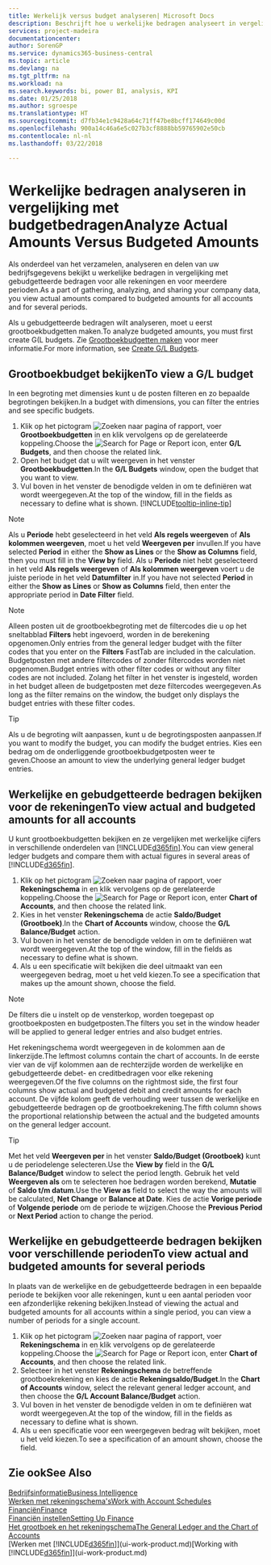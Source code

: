 ```yaml
---
title: Werkelijk versus budget analyseren| Microsoft Docs
description: Beschrijft hoe u werkelijke bedragen analyseert in vergelijking met budgetbedragen.
services: project-madeira
documentationcenter: 
author: SorenGP
ms.service: dynamics365-business-central
ms.topic: article
ms.devlang: na
ms.tgt_pltfrm: na
ms.workload: na
ms.search.keywords: bi, power BI, analysis, KPI
ms.date: 01/25/2018
ms.author: sgroespe
ms.translationtype: HT
ms.sourcegitcommit: d7fb34e1c9428a64c71ff47be8bcff174649c00d
ms.openlocfilehash: 900a14c46a6e5c027b3cf8888bb59765902e50cb
ms.contentlocale: nl-nl
ms.lasthandoff: 03/22/2018

---
```

# <a name="analyze-actual-amounts-versus-budgeted-amounts"></a><span data-ttu-id="7a2b2-103">Werkelijke bedragen analyseren in vergelijking met budgetbedragen</span><span class="sxs-lookup"><span data-stu-id="7a2b2-103">Analyze Actual Amounts Versus Budgeted Amounts</span></span>
<span data-ttu-id="7a2b2-104">Als onderdeel van het verzamelen, analyseren en delen van uw bedrijfsgegevens bekijkt u werkelijke bedragen in vergelijking met gebudgetteerde bedragen voor alle rekeningen en voor meerdere perioden.</span><span class="sxs-lookup"><span data-stu-id="7a2b2-104">As a part of gathering, analyzing, and sharing your company data, you view actual amounts compared to budgeted amounts for all accounts and for several periods.</span></span>

<span data-ttu-id="7a2b2-105">Als u gebudgetteerde bedragen wilt analyseren, moet u eerst grootboekbudgetten maken.</span><span class="sxs-lookup"><span data-stu-id="7a2b2-105">To analyze budgeted amounts, you must first create G(L budgets.</span></span> <span data-ttu-id="7a2b2-106">Zie [Grootboekbudgetten maken](finance-how-create-budgets.md) voor meer informatie.</span><span class="sxs-lookup"><span data-stu-id="7a2b2-106">For more information, see [Create G/L Budgets](finance-how-create-budgets.md).</span></span>

## <a name="to-view-a-gl-budget"></a><span data-ttu-id="7a2b2-107">Grootboekbudget bekijken</span><span class="sxs-lookup"><span data-stu-id="7a2b2-107">To view a G/L budget</span></span>
<span data-ttu-id="7a2b2-108">In een begroting met dimensies kunt u de posten filteren en zo bepaalde begrotingen bekijken.</span><span class="sxs-lookup"><span data-stu-id="7a2b2-108">In a budget with dimensions, you can filter the entries and see specific budgets.</span></span>

1. <span data-ttu-id="7a2b2-109">Klik op het pictogram ![Zoeken naar pagina of rapport](media/ui-search/search_small.png "pictogram Zoeken naar pagina of rapport"), voer **Grootboekbudgetten** in en klik vervolgens op de gerelateerde koppeling.</span><span class="sxs-lookup"><span data-stu-id="7a2b2-109">Choose the ![Search for Page or Report](media/ui-search/search_small.png "Search for Page or Report icon") icon, enter **G/L Budgets**, and then choose the related link.</span></span>
2. <span data-ttu-id="7a2b2-110">Open het budget dat u wilt weergeven in het venster **Grootboekbudgetten**.</span><span class="sxs-lookup"><span data-stu-id="7a2b2-110">In the **G/L Budgets** window, open the budget that you want to view.</span></span>  
3. <span data-ttu-id="7a2b2-111">Vul boven in het venster de benodigde velden in om te definiëren wat wordt weergegeven.</span><span class="sxs-lookup"><span data-stu-id="7a2b2-111">At the top of the window, fill in the fields as necessary to define what is shown.</span></span> [!INCLUDE[tooltip-inline-tip](includes/tooltip-inline-tip_md.md)]

> [!NOTE]  
>   <span data-ttu-id="7a2b2-112">Als u **Periode** hebt geselecteerd in het veld **Als regels weergeven** of **Als kolommen weergeven**, moet u het veld **Weergeven per** invullen.</span><span class="sxs-lookup"><span data-stu-id="7a2b2-112">If you have selected **Period** in either the **Show as Lines** or the **Show as Columns** field, then you must fill in the **View by** field.</span></span> <span data-ttu-id="7a2b2-113">Als u **Periode** niet hebt geselecteerd in het veld **Als regels weergeven** of **Als kolommen weergeven** voert u de juiste periode in het veld **Datumfilter** in.</span><span class="sxs-lookup"><span data-stu-id="7a2b2-113">If you have not selected **Period** in either the **Show as Lines** or **Show as Columns** field, then enter the appropriate period in **Date Filter** field.</span></span>  

> [!NOTE]  
>   <span data-ttu-id="7a2b2-114">Alleen posten uit de grootboekbegroting met de filtercodes die u op het sneltabblad **Filters** hebt ingevoerd, worden in de berekening opgenomen.</span><span class="sxs-lookup"><span data-stu-id="7a2b2-114">Only entries from the general ledger budget with the filter codes that you enter on the **Filters** FastTab are included in the calculation.</span></span> <span data-ttu-id="7a2b2-115">Budgetposten met andere filtercodes of zonder filtercodes worden niet opgenomen.</span><span class="sxs-lookup"><span data-stu-id="7a2b2-115">Budget entries with other filter codes or without any filter codes are not included.</span></span> <span data-ttu-id="7a2b2-116">Zolang het filter in het venster is ingesteld, worden in het budget alleen de budgetposten met deze filtercodes weergegeven.</span><span class="sxs-lookup"><span data-stu-id="7a2b2-116">As long as the filter remains on the window, the budget only displays the budget entries with these filter codes.</span></span>  

> [!TIP]  
>   <span data-ttu-id="7a2b2-117">Als u de begroting wilt aanpassen, kunt u de begrotingsposten aanpassen.</span><span class="sxs-lookup"><span data-stu-id="7a2b2-117">If you want to modify the budget, you can modify the budget entries.</span></span> <span data-ttu-id="7a2b2-118">Kies een bedrag om de onderliggende grootboekbudgetposten weer te geven.</span><span class="sxs-lookup"><span data-stu-id="7a2b2-118">Choose an amount to view the underlying general ledger budget entries.</span></span>

## <a name="to-view-actual-and-budgeted-amounts-for-all-accounts"></a><span data-ttu-id="7a2b2-119">Werkelijke en gebudgetteerde bedragen bekijken voor de rekeningen</span><span class="sxs-lookup"><span data-stu-id="7a2b2-119">To view actual and budgeted amounts for all accounts</span></span>  
<span data-ttu-id="7a2b2-120">U kunt grootboekbudgetten bekijken en ze vergelijken met werkelijke cijfers in verschillende onderdelen van [!INCLUDE[d365fin](includes/d365fin_md.md)].</span><span class="sxs-lookup"><span data-stu-id="7a2b2-120">You can view general ledger budgets and compare them with actual figures in several areas of [!INCLUDE[d365fin](includes/d365fin_md.md)].</span></span>

1. <span data-ttu-id="7a2b2-121">Klik op het pictogram ![Zoeken naar pagina of rapport](media/ui-search/search_small.png "pictogram Zoeken naar pagina of rapport"), voer **Rekeningschema** in en klik vervolgens op de gerelateerde koppeling.</span><span class="sxs-lookup"><span data-stu-id="7a2b2-121">Choose the ![Search for Page or Report](media/ui-search/search_small.png "Search for Page or Report icon") icon, enter **Chart of Accounts**, and then choose the related link.</span></span>  
2. <span data-ttu-id="7a2b2-122">Kies in het venster **Rekeningschema** de actie **Saldo/Budget (Grootboek)**.</span><span class="sxs-lookup"><span data-stu-id="7a2b2-122">In the **Chart of Accounts** window, choose the **G/L Balance/Budget** action.</span></span>
3. <span data-ttu-id="7a2b2-123">Vul boven in het venster de benodigde velden in om te definiëren wat wordt weergegeven.</span><span class="sxs-lookup"><span data-stu-id="7a2b2-123">At the top of the window, fill in the fields as necessary to define what is shown.</span></span>  
4. <span data-ttu-id="7a2b2-124">Als u een specificatie wilt bekijken die deel uitmaakt van een weergegeven bedrag, moet u het veld kiezen.</span><span class="sxs-lookup"><span data-stu-id="7a2b2-124">To see a specification that makes up the amount shown, choose the field.</span></span>  

> [!NOTE]  
>   <span data-ttu-id="7a2b2-125">De filters die u instelt op de vensterkop, worden toegepast op grootboekposten en budgetposten.</span><span class="sxs-lookup"><span data-stu-id="7a2b2-125">The filters you set in the window header will be applied to general ledger entries and also budget entries.</span></span>

<span data-ttu-id="7a2b2-126">Het rekeningschema wordt weergegeven in de kolommen aan de linkerzijde.</span><span class="sxs-lookup"><span data-stu-id="7a2b2-126">The leftmost columns contain the chart of accounts.</span></span> <span data-ttu-id="7a2b2-127">In de eerste vier van de vijf kolommen aan de rechterzijde worden de werkelijke en gebudgetteerde debet- en creditbedragen voor elke rekening weergegeven.</span><span class="sxs-lookup"><span data-stu-id="7a2b2-127">Of the five columns on the rightmost side, the first four columns show actual and budgeted debit and credit amounts for each account.</span></span> <span data-ttu-id="7a2b2-128">De vijfde kolom geeft de verhouding weer tussen de werkelijke en gebudgetteerde bedragen op de grootboekrekening.</span><span class="sxs-lookup"><span data-stu-id="7a2b2-128">The fifth column shows the proportional relationship between the actual and the budgeted amounts on the general ledger account.</span></span>  

> [!TIP]  
>   <span data-ttu-id="7a2b2-129">Met het veld **Weergeven per** in het venster **Saldo/Budget (Grootboek)** kunt u de periodelenge selecteren.</span><span class="sxs-lookup"><span data-stu-id="7a2b2-129">Use the **View by** field in the **G/L Balance/Budget** window to select the period length.</span></span> <span data-ttu-id="7a2b2-130">Gebruik het veld **Weergeven als** om te selecteren hoe bedragen worden berekend, **Mutatie** of **Saldo t/m datum**.</span><span class="sxs-lookup"><span data-stu-id="7a2b2-130">Use the **View as** field to select the way the amounts will be calculated, **Net Change** or **Balance at Date**.</span></span> <span data-ttu-id="7a2b2-131">Kies de actie **Vorige periode** of **Volgende periode** om de periode te wijzigen.</span><span class="sxs-lookup"><span data-stu-id="7a2b2-131">Choose the **Previous Period** or **Next Period** action to change the period.</span></span>  

## <a name="to-view-actual-and-budgeted-amounts-for-several-periods"></a><span data-ttu-id="7a2b2-132">Werkelijke en gebudgetteerde bedragen bekijken voor verschillende perioden</span><span class="sxs-lookup"><span data-stu-id="7a2b2-132">To view actual and budgeted amounts for several periods</span></span>  
<span data-ttu-id="7a2b2-133">In plaats van de werkelijke en de gebudgetteerde bedragen in een bepaalde periode te bekijken voor alle rekeningen, kunt u een aantal perioden voor een afzonderlijke rekening bekijken.</span><span class="sxs-lookup"><span data-stu-id="7a2b2-133">Instead of viewing the actual and budgeted amounts for all accounts within a single period, you can view a number of periods for a single account.</span></span>  

1. <span data-ttu-id="7a2b2-134">Klik op het pictogram ![Zoeken naar pagina of rapport](media/ui-search/search_small.png "pictogram Zoeken naar pagina of rapport"), voer **Rekeningschema** in en klik vervolgens op de gerelateerde koppeling.</span><span class="sxs-lookup"><span data-stu-id="7a2b2-134">Choose the ![Search for Page or Report](media/ui-search/search_small.png "Search for Page or Report icon") icon, enter **Chart of Accounts**, and then choose the related link.</span></span>  
2. <span data-ttu-id="7a2b2-135">Selecteer in het venster **Rekeningschema** de betreffende grootboekrekening en kies de actie **Rekeningsaldo/Budget**.</span><span class="sxs-lookup"><span data-stu-id="7a2b2-135">In the **Chart of Accounts** window, select the relevant general ledger account, and then choose the **G/L Account Balance/Budget** action.</span></span>  
3. <span data-ttu-id="7a2b2-136">Vul boven in het venster de benodigde velden in om te definiëren wat wordt weergegeven.</span><span class="sxs-lookup"><span data-stu-id="7a2b2-136">At the top of the window, fill in the fields as necessary to define what is shown.</span></span>   
4. <span data-ttu-id="7a2b2-137">Als u een specificatie voor een weergegeven bedrag wilt bekijken, moet u het veld kiezen.</span><span class="sxs-lookup"><span data-stu-id="7a2b2-137">To see a specification of an amount shown, choose the field.</span></span>  

## <a name="see-also"></a><span data-ttu-id="7a2b2-138">Zie ook</span><span class="sxs-lookup"><span data-stu-id="7a2b2-138">See Also</span></span>
[<span data-ttu-id="7a2b2-139">Bedrijfsinformatie</span><span class="sxs-lookup"><span data-stu-id="7a2b2-139">Business Intelligence</span></span>](bi.md)  
[<span data-ttu-id="7a2b2-140">Werken met rekeningschema's</span><span class="sxs-lookup"><span data-stu-id="7a2b2-140">Work with Account Schedules</span></span>](bi-how-work-account-schedule.md)  
[<span data-ttu-id="7a2b2-141">Financiën</span><span class="sxs-lookup"><span data-stu-id="7a2b2-141">Finance</span></span>](finance.md)  
[<span data-ttu-id="7a2b2-142">Financiën instellen</span><span class="sxs-lookup"><span data-stu-id="7a2b2-142">Setting Up Finance</span></span>](finance-setup-finance.md)  
[<span data-ttu-id="7a2b2-143">Het grootboek en het rekeningschema</span><span class="sxs-lookup"><span data-stu-id="7a2b2-143">The General Ledger and the Chart of Accounts</span></span>](finance-general-ledger.md)  
<span data-ttu-id="7a2b2-144">[Werken met [!INCLUDE[d365fin](includes/d365fin_md.md)]](ui-work-product.md)</span><span class="sxs-lookup"><span data-stu-id="7a2b2-144">[Working with [!INCLUDE[d365fin](includes/d365fin_md.md)]](ui-work-product.md)</span></span>  

